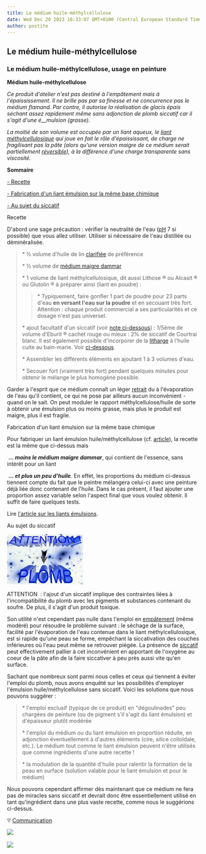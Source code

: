 ```yaml
---
title: Le médium huile-méthylcellulose
date: Wed Dec 20 2023 16:33:07 GMT+0100 (Central European Standard Time)
author: postite
---
```


## Le médium huile-méthylcellulose
### Le médium huile-méthylcellulose, usage en peinture
 **Médium huile-méthylcellulose**  

_Ce produit d'atelier n'est pas destiné à l'empâtement mais à l'épaississement. Il ne brille pas par sa finesse et ne concurrence pas le médium flamand. Par contre, il autorise la réalisation de glacis épais séchant assez rapidement même sans adjonction de plomb siccatif car il s'agit d'une é__mulsion (grasse)._

_La moitié de son volume est occupée par un liant aqueux, le [liant méthylcellulosique](methylcellulosiqueliant.html) qui joue en fait le rôle d'épaississant, de charge ne fragilisant pas la pâte (alors qu'une version maigre de ce médium serait partiellement [réversible](liants.html#reversibilite)), à la différence d'une charge transparente sans viscosité._

**Sommaire**

[\- Recette](mediumhuilemethylcell.html#recette)

[\- Fabrication d'un liant émulsion sur la même base chimique](mediumhuilemethylcell.html#fabricationdunliantemulsionsurlamemebasechimique)

[\- Au sujet du siccatif](mediumhuilemethylcell.html#attention)

Recette

D'abord une sage précaution : vérifier la neutralité de l'eau ([pH](ph.html) 7 si possible) que vous allez utiliser. Utiliser si nécessaire de l'eau distillée ou déminéralisée.

> \* ½ volume d'huile de lin [clarifiée](huiledelin.html#huiledelinclarifiee) de préférence
> 
> \* ½ volume de [médium maigre dammar](mediumdammar.html)
> 
> \* 1 volume de liant méthylcellulosique, dit aussi Lithose ® ou Alcasit ® ou Glutolin ® à préparer ainsi (liant en poudre) :
> 
> > \* Typiquement, faire gonfler 1 part de poudre pour 23 parts d'eau **en versant l'eau sur la poudre** et en secouant très fort. Attention : chaque produit commercial a ses particularités et ce dosage n'est pas universel.
> 
> \* ajout facultatif d'un siccatif (voir [note ci-dessous](mediumhuilemethylcell.html#attention)) : 1/5ème de volume d'Eburit ® cachet rouge ou mieux : 2% de siccatif de Courtrai blanc. Il est également possible d'incorporer de la [litharge](litharge.html) à l'huile cuite au bain-marie. Voir [ci-dessous](mediumhuilemethylcell.html#attention).
> 
> \* Assembler les différents éléments en ajoutant 1 à 3 volumes d'eau.
> 
> \* Secouer fort (vraiment très fort) pendant quelques minutes pour obtenir le mélange le plus homogène possible.

Garder à l'esprit que ce médium connaît un léger [retrait](retrait.html) du à l'évaporation de l'eau qu'il contient, ce qui ne pose par ailleurs aucun inconvénient - quand on le sait. On peut moduler le rapport méthylcellulose/huile de sorte à obtenir une émulsion plus ou moins grasse, mais plus le produit est maigre, plus il est fragile.

Fabrication d'un liant émulsion sur la même base chimique

Pour fabriquer un liant émulsion huile/méthylcellulose (cf. [article](liantsemulsions.html#emulsionhuileliantmethylcellulosique)), la recette est la même que ci-dessus mais

 _**... moins le médium maigre dammar**_, qui contient de l'essence, sans intérêt pour un liant

 _**... et plus un peu d'huile**_. En effet, les proportions du médium ci-dessus tiennent compte du fait que le peintre mélangera celui-ci avec une peinture déjà liée donc contenant de l'huile. Dans le cas présent, il faut ajouter une proportion assez variable selon l'aspect final que vous voulez obtenir. Il suffit de faire quelques tests.

Lire [l'article sur les liants émulsions](liantsemulsions.html).

Au sujet du siccatif

![](images/attentionplomb.jpg)

ATTENTION  : l'ajout d'un siccatif implique des contraintes liées à l'incompatibilité du plomb avec les pigments et substances contenant du soufre. De plus, il s'agit d'un produit toxique.

Son utilité n'est cependant pas nulle dans l'emploi en [empâtement](empatement.html) (même modéré) pour résoudre le problème suivant : le séchage de la surface, facilité par l'évaporation de l'eau contenue dans le liant méthylcellulosique, est si rapide qu'une peau se forme, empêchant la siccativation des couches inférieures où l'eau peut même se retrouver piégée. La présence de [siccatif](siccatifs.html) peut effectivement pallier à cet inconvénient en apportant de l'oxygène au coeur de la pâte afin de la faire siccativer à peu près aussi vite qu'en surface.

Sachant que nombreux sont parmi nous celles et ceux qui tiennent à éviter l'emploi du plomb, nous avons enquêté sur les possibilités d'employer l'émulsion huile/méthylcellulose sans siccatif. Voici les solutions que nous pouvons suggérer :

> \* l'emploi exclusif (typique de ce produit) en "dégoulinades" peu chargées de peinture (ou de pigment s'il s'agit du liant émulsion) et d'épaisseur plutôt modérée
> 
> \* l'emploi du médium ou du liant émulsion en proportion réduite, en adjonction éventuellement à d'autres éléments (cire, silice colloïdale, etc.). Le médium tout comme le liant émulsion peuvent n'être utilisés que comme ingrédients d'une autre recette !
> 
> \* la modulation de la quantité d'huile pour ralentir la formation de la peau en surface (solution valable pour le liant émulsion et pour le médium)

Nous pouvons cependant affirmer dès maintenant que ce médium ne fera pas de miracles sans siccatif et devrait donc être essentiellement utilisé en tant qu'ingrédient dans une plus vaste recette, comme nous le suggérions ci-dessus.



![](images/flechebas.gif) [Communication](http://www.artrealite.com/annonceurs.htm) 

[![](https://cbonvin.fr/sites/regie.artrealite.com/visuels/campagne1.png)](index-2.html#20131014)

![](https://cbonvin.fr/sites/regie.artrealite.com/visuels/campagne2.png)